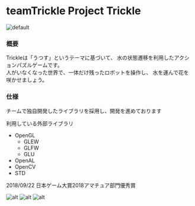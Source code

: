 teamTrickle
Project Trickle
===================
![default](https://user-images.githubusercontent.com/33146148/47335162-d9c06980-d6c4-11e8-823d-7fdf3924dc51.png)
### 概要
Trickleは「うつす」というテーマに基づいて、
水の状態遷移を利用したアクションパズルゲームです。  
人がいなくなった世界で、一体だけ残ったロボットを操作し、
水を運んで花を咲かせましょう。


### 仕様
チームで独自開発したライブラリを採用し、開発を進めております

利用している外部ライブラリ
* OpenGL
    * GLEW
    * GLFW
    * GLU
* OpenAL
* OpenCV
* STD

2018/09/22
 日本ゲーム大賞2018アマチュア部門優秀賞

![alt](https://user-images.githubusercontent.com/33146148/47335277-77b43400-d6c5-11e8-999e-b904c80f053d.png)
![alt](https://user-images.githubusercontent.com/33146148/47335280-77b43400-d6c5-11e8-8532-74b3aa500d53.png)
![alt](https://user-images.githubusercontent.com/33146148/47335311-96b2c600-d6c5-11e8-8d79-15b40d8d6173.png)
